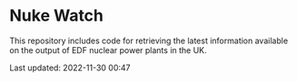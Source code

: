 # Nuke Watch

This repository includes code for retrieving the latest information available on the output of EDF nuclear power plants in the UK.

Last updated: 2022-11-30 00:47